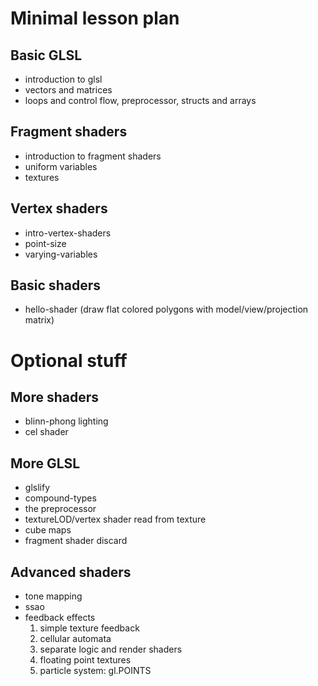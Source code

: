 # Minimal lesson plan

## Basic GLSL

* introduction to glsl
* vectors and matrices
* loops and control flow, preprocessor, structs and arrays

## Fragment shaders

* introduction to fragment shaders
* uniform variables
* textures

## Vertex shaders

* intro-vertex-shaders
* point-size
* varying-variables

## Basic shaders

* hello-shader (draw flat colored polygons with model/view/projection matrix)

# Optional stuff

## More shaders

* blinn-phong lighting
* cel shader

## More GLSL

* glslify
* compound-types
* the preprocessor
* textureLOD/vertex shader read from texture
* cube maps
* fragment shader discard

## Advanced shaders

* tone mapping
* ssao
* feedback effects
  1. simple texture feedback
  1. cellular automata
  1. separate logic and render shaders
  1. floating point textures
  1. particle system: gl.POINTS
